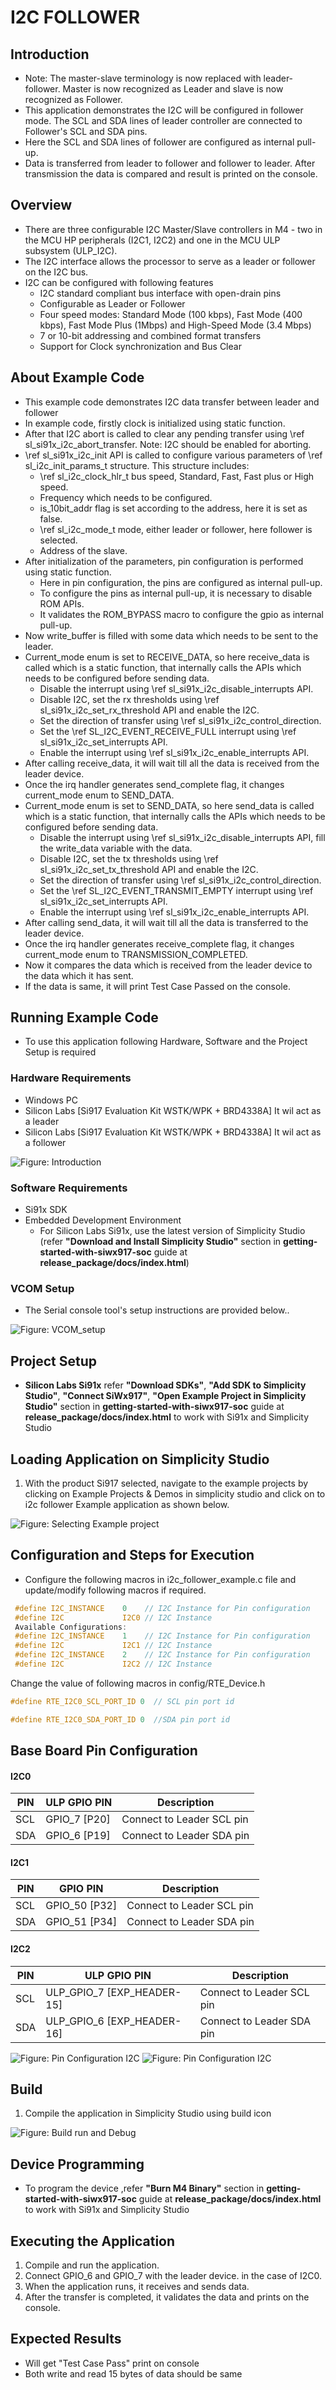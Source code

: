 # I2C FOLLOWER

## Introduction

- Note: The master-slave terminology is now replaced with leader-follower. Master is now recognized as Leader and slave is now recognized as Follower.
- This application demonstrates the I2C will be configured in follower mode. The SCL and SDA lines of leader controller are connected to Follower's SCL and SDA pins.
- Here the SCL and SDA lines of follower are configured as internal pull-up.
- Data is transferred from leader to follower and follower to leader. After transmission the data is compared and result is printed on the console.

## Overview

- There are three configurable I2C Master/Slave controllers in M4 - two in the MCU HP peripherals (I2C1, I2C2) and one in the MCU ULP subsystem (ULP_I2C).
- The I2C interface allows the processor to serve as a leader or follower on the I2C bus.
- I2C can be configured with following features
  - I2C standard compliant bus interface with open-drain pins
  - Configurable as Leader or Follower
  - Four speed modes: Standard Mode (100 kbps), Fast Mode (400 kbps), Fast Mode Plus (1Mbps) and High-Speed Mode (3.4 Mbps)
  - 7 or 10-bit addressing and combined format transfers
  - Support for Clock synchronization and Bus Clear

## About Example Code

- This example code demonstrates I2C data transfer between leader and follower
- In example code, firstly clock is initialized using static function.
- After that I2C abort is called to clear any pending transfer using \ref sl_si91x_i2c_abort_transfer. Note: I2C should be enabled for aborting.
- \ref sl_si91x_i2c_init API is called to configure various parameters of \ref sl_i2c_init_params_t structure. This structure includes:
  - \ref sl_i2c_clock_hlr_t bus speed, Standard, Fast, Fast plus or High speed.
  - Frequency which needs to be configured.
  - is_10bit_addr flag is set according to the address, here it is set as false.
  - \ref sl_i2c_mode_t mode, either leader or follower, here follower is selected.
  - Address of the slave.
- After initialization of the parameters, pin configuration is performed using static function.
  - Here in pin configuration, the pins are configured as internal pull-up.
  - To configure the pins as internal pull-up, it is necessary to disable ROM APIs.
  - It validates the ROM_BYPASS macro to configure the gpio as internal pull-up.
- Now write_buffer is filled with some data which needs to be sent to the leader.
- Current_mode enum is set to RECEIVE_DATA, so here receive_data is called which is a static function, that internally calls the APIs which needs to be configured before sending data.
  - Disable the interrupt using \ref sl_si91x_i2c_disable_interrupts API.
  - Disable I2C, set the rx thresholds using \ref sl_si91x_i2c_set_rx_threshold API and enable the I2C.
  - Set the direction of transfer using \ref sl_si91x_i2c_control_direction.
  - Set the \ref SL_I2C_EVENT_RECEIVE_FULL interrupt using \ref sl_si91x_i2c_set_interrupts API.
  - Enable the interrupt using \ref sl_si91x_i2c_enable_interrupts API.
- After calling receive_data, it will wait till all the data is received from the leader device.
- Once the irq handler generates send_complete flag, it changes current_mode enum to SEND_DATA.
- Current_mode enum is set to SEND_DATA, so here send_data is called which is a static function, that internally calls the APIs which needs to be configured before sending data.
  - Disable the interrupt using \ref sl_si91x_i2c_disable_interrupts API, fill the write_data variable with the data.
  - Disable I2C, set the tx thresholds using \ref sl_si91x_i2c_set_tx_threshold API and enable the I2C.
  - Set the direction of transfer using \ref sl_si91x_i2c_control_direction.
  - Set the \ref SL_I2C_EVENT_TRANSMIT_EMPTY interrupt using \ref sl_si91x_i2c_set_interrupts API.
  - Enable the interrupt using \ref sl_si91x_i2c_enable_interrupts API.
- After calling send_data, it will wait till all the data is transferred to the leader device.
- Once the irq handler generates receive_complete flag, it changes current_mode enum to TRANSMISSION_COMPLETED.
- Now it compares the data which is received from the leader device to the data which it has sent.
- If the data is same, it will print Test Case Passed on the console.

## Running Example Code

- To use this application following Hardware, Software and the Project Setup is required

### Hardware Requirements

- Windows PC
- Silicon Labs [Si917 Evaluation Kit WSTK/WPK + BRD4338A] It wil act as a leader 
- Silicon Labs [Si917 Evaluation Kit WSTK/WPK + BRD4338A] It wil act as a follower 

![Figure: Introduction](resources/readme/image506a.png)

### Software Requirements

- Si91x SDK
- Embedded Development Environment
  - For Silicon Labs Si91x, use the latest version of Simplicity Studio (refer **"Download and Install Simplicity Studio"** section in **getting-started-with-siwx917-soc** guide at **release_package/docs/index.html**)

### VCOM Setup
- The Serial console tool's setup instructions are provided below..

![Figure: VCOM_setup](resources/readme/vcom.png)

## Project Setup

- **Silicon Labs Si91x** refer **"Download SDKs"**, **"Add SDK to Simplicity Studio"**, **"Connect SiWx917"**, **"Open Example Project in Simplicity Studio"** section in **getting-started-with-siwx917-soc** guide at **release_package/docs/index.html** to work with Si91x and Simplicity Studio

## Loading Application on Simplicity Studio

1. With the product Si917 selected, navigate to the example projects by clicking on Example Projects & Demos
   in simplicity studio and click on to i2c follower Example application as shown below.

![Figure: Selecting Example project](resources/readme/image506b.png)

## Configuration and Steps for Execution
- Configure the following macros in i2c_follower_example.c file and update/modify following macros if required.
```C
 #define I2C_INSTANCE    0    // I2C Instance for Pin configuration
 #define I2C             I2C0 // I2C Instance 
 Available Configurations:
 #define I2C_INSTANCE    1    // I2C Instance for Pin configuration
 #define I2C             I2C1 // I2C Instance 
 #define I2C_INSTANCE    2    // I2C Instance for Pin configuration
 #define I2C             I2C2 // I2C Instance 
  ```
Change the value of following macros in config/RTE_Device.h
```c
#define RTE_I2C0_SCL_PORT_ID 0  // SCL pin port id

#define RTE_I2C0_SDA_PORT_ID 0  //SDA pin port id
```
## Base Board Pin Configuration

#### I2C0
| PIN | 		ULP GPIO PIN       |	 	Description   		 |
| --- | -------------------------- | --------------------------- |
| SCL | 		GPIO_7 [P20] 	   | Connect to Leader SCL pin |
| SDA | 		GPIO_6 [P19] 	   | Connect to Leader SDA pin |

#### I2C1
| PIN | 		GPIO PIN         | 			Description        |
| --- | -------------------------| --------------------------- |
| SCL | 		GPIO_50 [P32] 	 | Connect to Leader SCL pin |
| SDA | 		GPIO_51 [P34] 	 | Connect to Leader SDA pin |

#### I2C2
| PIN | 		ULP GPIO PIN       | 		Description          |
| --- | -------------------------- | --------------------------- |
| SCL | ULP_GPIO_7 [EXP_HEADER-15] | Connect to Leader SCL pin |
| SDA | ULP_GPIO_6 [EXP_HEADER-16] | Connect to Leader SDA pin |

![Figure: Pin Configuration I2C](resources/readme/image506d.png)
![Figure: Pin Configuration I2C](resources/readme/image506e.png)

## Build

1. Compile the application in Simplicity Studio using build icon

![Figure: Build run and Debug](resources/readme/image506c.png)

## Device Programming

- To program the device ,refer **"Burn M4 Binary"** section in **getting-started-with-siwx917-soc** guide at **release_package/docs/index.html** to work with Si91x and Simplicity Studio

## Executing the Application

1. Compile and run the application.
2. Connect GPIO_6 and GPIO_7 with the leader device. in the case of I2C0.
3. When the application runs, it receives and sends data.
4. After the transfer is completed, it validates the data and prints on the console.

## Expected Results

- Will get "Test Case Pass" print on console
- Both write and read 15 bytes of data should be same
